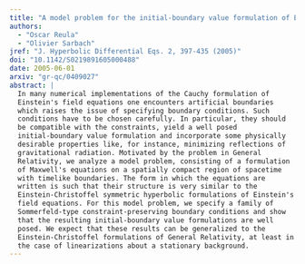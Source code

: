 ```yaml
---
title: "A model problem for the initial-boundary value formulation of Einstein's field equations"
authors:
  - "Oscar Reula"
  - "Olivier Sarbach"
jref: "J. Hyperbolic Differential Eqs. 2, 397-435 (2005)"
doi: "10.1142/S0219891605000488"
date: 2005-06-01
arxiv: "gr-qc/0409027"
abstract: |
  In many numerical implementations of the Cauchy formulation of
  Einstein's field equations one encounters artificial boundaries
  which raises the issue of specifying boundary conditions. Such
  conditions have to be chosen carefully. In particular, they should
  be compatible with the constraints, yield a well posed
  initial-boundary value formulation and incorporate some physically
  desirable properties like, for instance, minimizing reflections of
  gravitational radiation. Motivated by the problem in General
  Relativity, we analyze a model problem, consisting of a formulation
  of Maxwell's equations on a spatially compact region of spacetime
  with timelike boundaries. The form in which the equations are
  written is such that their structure is very similar to the
  Einstein-Christoffel symmetric hyperbolic formulations of Einstein's
  field equations. For this model problem, we specify a family of
  Sommerfeld-type constraint-preserving boundary conditions and show
  that the resulting initial-boundary value formulations are well
  posed. We expect that these results can be generalized to the
  Einstein-Christoffel formulations of General Relativity, at least in
  the case of linearizations about a stationary background.
---
```

